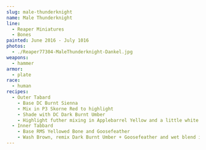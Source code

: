 ```yaml
---
slug: male-thunderknight
name: Male Thunderknight
line:
  - Reaper Miniatures
  - Bones
painted: June 2016 - July 1016
photos:
  - ./Reaper77304-MaleThunderknight-Dankel.jpg
weapons:
  - hammer
armor:
  - plate
race:
  - human
recipes:
  - Outer Tabard
    - Base DC Burnt Sienna
    - Mix in P3 Skorne Red to highlight
    - Shade with DC Dark Burnt Umber
    - Highlight futher mixing in Applebarrel Yellow and a little white at highest
  - Inner Tabbard
    - Base RMS Yellowed Bone and Goosefeather
    - Wash Brown, remix Dark Burnt Umber + Goosefeather and wet blend into base
---
```

